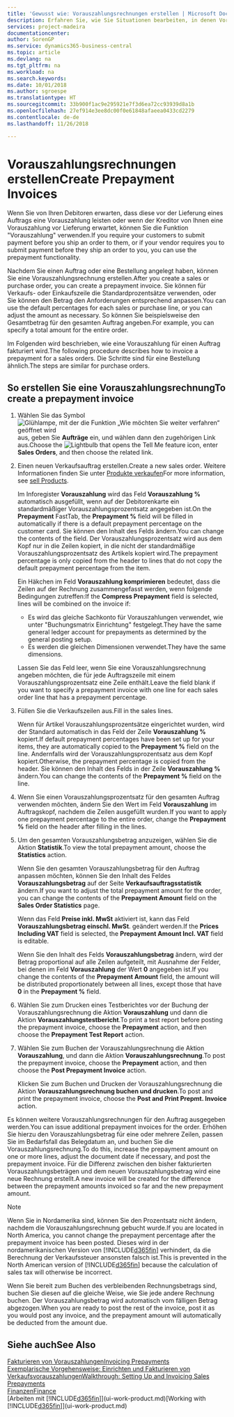 ```yaml
---
title: 'Gewusst wie: Vorauszahlungsrechnungen erstellen | Microsoft Docs'
description: Erfahren Sie, wie Sie Situationen bearbeiten, in denen Vorauszahlung gefordert wird, oder Ihr Kreditor dies fordert.
services: project-madeira
documentationcenter: 
author: SorenGP
ms.service: dynamics365-business-central
ms.topic: article
ms.devlang: na
ms.tgt_pltfrm: na
ms.workload: na
ms.search.keywords: 
ms.date: 10/01/2018
ms.author: sgroespe
ms.translationtype: HT
ms.sourcegitcommit: 33b900f1ac9e295921e7f3d6ea72cc93939d8a1b
ms.openlocfilehash: 27ef914e3ee8dc00f0e61848afaeea0433cd2279
ms.contentlocale: de-de
ms.lasthandoff: 11/26/2018

---
```

# <a name="create-prepayment-invoices"></a><span data-ttu-id="5a2e5-103">Vorauszahlungsrechnungen erstellen</span><span class="sxs-lookup"><span data-stu-id="5a2e5-103">Create Prepayment Invoices</span></span>
<span data-ttu-id="5a2e5-104">Wenn Sie von Ihren Debitoren erwarten, dass diese vor der Lieferung eines Auftrags eine Vorauszahlung leisten oder wenn der Kreditor von Ihnen eine Vorauszahlung vor Lieferung erwartet, können Sie die Funktion "Vorauszahlung" verwenden.</span><span class="sxs-lookup"><span data-stu-id="5a2e5-104">If you require your customers to submit payment before you ship an order to them, or if your vendor requires you to submit payment before they ship an order to you, you can use the prepayment functionality.</span></span>  

<span data-ttu-id="5a2e5-105">Nachdem Sie einen Auftrag oder eine Bestellung angelegt haben, können Sie eine Vorauszahlungsrechnung erstellen.</span><span class="sxs-lookup"><span data-stu-id="5a2e5-105">After you create a sales or purchase order, you can create a prepayment invoice.</span></span> <span data-ttu-id="5a2e5-106">Sie können für Verkaufs- oder Einkaufszeile die Standardprozentsätze verwenden, oder Sie können den Betrag den Anforderungen entsprechend anpassen.</span><span class="sxs-lookup"><span data-stu-id="5a2e5-106">You can use the default percentages for each sales or purchase line, or you can adjust the amount as necessary.</span></span> <span data-ttu-id="5a2e5-107">So können Sie beispielsweise den Gesamtbetrag für den gesamten Auftrag angeben.</span><span class="sxs-lookup"><span data-stu-id="5a2e5-107">For example, you can specify a total amount for the entire order.</span></span>  

<span data-ttu-id="5a2e5-108">Im Folgenden wird beschrieben, wie eine Vorauszahlung für einen Auftrag fakturiert wird.</span><span class="sxs-lookup"><span data-stu-id="5a2e5-108">The following procedure describes how to invoice a prepayment for a sales orders.</span></span> <span data-ttu-id="5a2e5-109">Die Schritte sind für eine Bestellung ähnlich.</span><span class="sxs-lookup"><span data-stu-id="5a2e5-109">The steps are similar for purchase orders.</span></span>  

## <a name="to-create-a-prepayment-invoice"></a><span data-ttu-id="5a2e5-110">So erstellen Sie eine Vorauszahlungsrechnung</span><span class="sxs-lookup"><span data-stu-id="5a2e5-110">To create a prepayment invoice</span></span>  
1. <span data-ttu-id="5a2e5-111">Wählen Sie das Symbol ![Glühlampe, mit der die Funktion „Wie möchten Sie weiter verfahren“ geöffnet wird](media/ui-search/search_small.png "Wie möchten Sie weiter verfahren?") aus, geben Sie **Aufträge** ein, und wählen dann den zugehörigen Link aus.</span><span class="sxs-lookup"><span data-stu-id="5a2e5-111">Choose the ![Lightbulb that opens the Tell Me feature](media/ui-search/search_small.png "Tell me what you want to do") icon, enter **Sales Orders**, and then choose the related link.</span></span>  
2. <span data-ttu-id="5a2e5-112">Einen neuen Verkaufsauftrag erstellen.</span><span class="sxs-lookup"><span data-stu-id="5a2e5-112">Create a new sales order.</span></span> <span data-ttu-id="5a2e5-113">Weitere Informationen finden Sie unter [Produkte verkaufen](sales-how-sell-products.md)</span><span class="sxs-lookup"><span data-stu-id="5a2e5-113">For more information, see [sell Products](sales-how-sell-products.md).</span></span>  

    <span data-ttu-id="5a2e5-114">Im Inforegister **Vorauszahlung** wird das Feld **Vorauszahlung %** automatisch ausgefüllt, wenn auf der Debitorenkarte ein standardmäßiger Vorauszahlungsprozentsatz angegeben ist.</span><span class="sxs-lookup"><span data-stu-id="5a2e5-114">On the **Prepayment** FastTab, the **Prepayment %** field will be filled in automatically if there is a default prepayment percentage on the customer card.</span></span> <span data-ttu-id="5a2e5-115">Sie können den Inhalt des Felds ändern.</span><span class="sxs-lookup"><span data-stu-id="5a2e5-115">You can change the contents of the field.</span></span> <span data-ttu-id="5a2e5-116">Der Vorauszahlungsprozentsatz wird aus dem Kopf nur in die Zeilen kopiert, in die nicht der standardmäßige Vorauszahlungsprozentsatz des Artikels kopiert wird.</span><span class="sxs-lookup"><span data-stu-id="5a2e5-116">The prepayment percentage is only copied from the header to lines that do not copy the default prepayment percentage from the item.</span></span>  

    <span data-ttu-id="5a2e5-117">Ein Häkchen im Feld **Vorauszahlung komprimieren** bedeutet, dass die Zeilen auf der Rechnung zusammengefasst werden, wenn folgende Bedingungen zutreffen:</span><span class="sxs-lookup"><span data-stu-id="5a2e5-117">If the **Compress Prepayment** field is selected, lines will be combined on the invoice if:</span></span>  
    - <span data-ttu-id="5a2e5-118">Es wird das gleiche Sachkonto für Vorauszahlungen verwendet, wie unter "Buchungsmatrix Einrichtung" festgelegt.</span><span class="sxs-lookup"><span data-stu-id="5a2e5-118">They have the same general ledger account for prepayments as determined by the general posting setup.</span></span>  
    - <span data-ttu-id="5a2e5-119">Es werden die gleichen Dimensionen verwendet.</span><span class="sxs-lookup"><span data-stu-id="5a2e5-119">They have the same dimensions.</span></span>  

    <span data-ttu-id="5a2e5-120">Lassen Sie das Feld leer, wenn Sie eine Vorauszahlungsrechnung angeben möchten, die für jede Auftragszeile mit einem Vorauszahlungsprozentsatz eine Zeile enthält.</span><span class="sxs-lookup"><span data-stu-id="5a2e5-120">Leave the field blank if you want to specify a prepayment invoice with one line for each sales order line that has a prepayment percentage.</span></span>  

3. <span data-ttu-id="5a2e5-121">Füllen Sie die Verkaufszeilen aus.</span><span class="sxs-lookup"><span data-stu-id="5a2e5-121">Fill in the sales lines.</span></span>  

    <span data-ttu-id="5a2e5-122">Wenn für Artikel Vorauszahlungsprozentsätze eingerichtet wurden, wird der Standard automatisch in das Feld  der Zeile **Vorauszahlung %** kopiert.</span><span class="sxs-lookup"><span data-stu-id="5a2e5-122">If default prepayment percentages have been set up for your items, they are automatically copied to the **Prepayment %** field on the line.</span></span> <span data-ttu-id="5a2e5-123">Andernfalls wird der Vorauszahlungsprozentsatz aus dem Kopf kopiert.</span><span class="sxs-lookup"><span data-stu-id="5a2e5-123">Otherwise, the prepayment percentage is copied from the header.</span></span> <span data-ttu-id="5a2e5-124">Sie können den Inhalt des Felds  in der Zeile **Vorauszahlung %** ändern.</span><span class="sxs-lookup"><span data-stu-id="5a2e5-124">You can change the contents of the **Prepayment %** field on the line.</span></span>  
4. <span data-ttu-id="5a2e5-125">Wenn Sie einen Vorauszahlungsprozentsatz für den gesamten Auftrag verwenden möchten, ändern Sie den Wert im Feld **Vorauszahlung** im Auftragskopf, nachdem die Zeilen ausgefüllt wurden.</span><span class="sxs-lookup"><span data-stu-id="5a2e5-125">If you want to apply one prepayment percentage to the entire order, change the **Prepayment %** field on the header after filling in the lines.</span></span>  
5. <span data-ttu-id="5a2e5-126">Um den gesamten Vorauszahlungsbetrag anzuzeigen, wählen Sie die Aktion **Statistik**.</span><span class="sxs-lookup"><span data-stu-id="5a2e5-126">To view the total prepayment amount, choose the **Statistics** action.</span></span>

    <span data-ttu-id="5a2e5-127">Wenn Sie den gesamten Vorauszahlungsbetrag für den Auftrag anpassen möchten, können Sie den Inhalt des Feldes **Vorauszahlungsbetrag** auf der Seite **Verkaufsauftragsstatistik** ändern.</span><span class="sxs-lookup"><span data-stu-id="5a2e5-127">If you want to adjust the total prepayment amount for the order, you can change the contents of the **Prepayment Amount** field on the **Sales Order Statistics** page.</span></span>  

    <span data-ttu-id="5a2e5-128">Wenn das Feld **Preise inkl. MwSt** aktiviert ist, kann das Feld **Vorauszahlungsbetrag einschl. MwSt**. geändert werden.</span><span class="sxs-lookup"><span data-stu-id="5a2e5-128">If the **Prices Including VAT** field is selected, the **Prepayment Amount Incl. VAT** field is editable.</span></span>  

    <span data-ttu-id="5a2e5-129">Wenn Sie den Inhalt des Felds **Vorauszahlungsbetrag** ändern, wird der Betrag proportional auf alle Zeilen aufgeteilt, mit Ausnahme der Felder, bei denen im Feld **Vorauszahlung** der Wert **0** angegeben ist.</span><span class="sxs-lookup"><span data-stu-id="5a2e5-129">If you change the contents of the **Prepayment Amount** field, the amount will be distributed proportionately between all lines, except those that have **0** in the **Prepayment %** field.</span></span>  
6. <span data-ttu-id="5a2e5-130">Wählen Sie zum Drucken eines Testberichtes vor der Buchung der Vorauszahlungsrechnung die Aktion **Vorauszahlung** und dann die Aktion **Vorauszahlungstestbericht**.</span><span class="sxs-lookup"><span data-stu-id="5a2e5-130">To print a test report before posting the prepayment invoice, choose the **Prepayment** action, and then choose the **Prepayment Test Report** action.</span></span>  
7. <span data-ttu-id="5a2e5-131">Wählen Sie zum Buchen der Vorauszahlungsrechnung die Aktion **Vorauszahlung**, und dann die Aktion **Vorauszahlungsrechnung**.</span><span class="sxs-lookup"><span data-stu-id="5a2e5-131">To post the prepayment invoice, choose the **Prepayment** action, and then choose the **Post Prepayment Invoice** action.</span></span>  

    <span data-ttu-id="5a2e5-132">Klicken Sie zum Buchen und Drucken der Vorauszahlungsrechnung die Aktion **Vorauszahlungsrechnung buchen und drucken**.</span><span class="sxs-lookup"><span data-stu-id="5a2e5-132">To post and print the prepayment invoice, choose the **Post and Print Prepmt. Invoice** action.</span></span>  

<span data-ttu-id="5a2e5-133">Es können weitere Vorauszahlungsrechnungen für den Auftrag ausgegeben werden.</span><span class="sxs-lookup"><span data-stu-id="5a2e5-133">You can issue additional prepayment invoices for the order.</span></span> <span data-ttu-id="5a2e5-134">Erhöhen Sie hierzu den Vorauszahlungsbetrag für eine oder mehrere Zeilen, passen Sie im Bedarfsfall das Belegdatum an, und buchen Sie die Vorauszahlungsrechnung.</span><span class="sxs-lookup"><span data-stu-id="5a2e5-134">To do this, increase the prepayment amount on one or more lines, adjust the document date if necessary, and post the prepayment invoice.</span></span> <span data-ttu-id="5a2e5-135">Für die Differenz zwischen den bisher fakturierten Vorauszahlungsbeträgen und dem neuen Vorauszahlungsbetrag wird eine neue Rechnung erstellt.</span><span class="sxs-lookup"><span data-stu-id="5a2e5-135">A new invoice will be created for the difference between the prepayment amounts invoiced so far and the new prepayment amount.</span></span>  

> [!NOTE]  
>  <span data-ttu-id="5a2e5-136">Wenn Sie in Nordamerika sind, können Sie den Prozentsatz nicht ändern, nachdem die Vorauszahlungsrechnung gebucht wurde.</span><span class="sxs-lookup"><span data-stu-id="5a2e5-136">If you are located in North America, you cannot change the prepayment percentage after the prepayment invoice has been posted.</span></span> <span data-ttu-id="5a2e5-137">Dieses wird in der nordamerikanischen Version von [!INCLUDE[d365fin](includes/d365fin_md.md)] verhindert, da die Berechnung der Verkaufssteuer ansonsten falsch ist.</span><span class="sxs-lookup"><span data-stu-id="5a2e5-137">This is prevented in the North American version of [!INCLUDE[d365fin](includes/d365fin_md.md)] because the calculation of sales tax will otherwise be incorrect.</span></span>  

 <span data-ttu-id="5a2e5-138">Wenn Sie bereit zum Buchen des verbleibenden Rechnungsbetrags sind, buchen Sie diesen auf die gleiche Weise, wie Sie jede andere Rechnung buchen. Der Vorauszahlungsbetrag wird automatisch vom fälligen Betrag abgezogen.</span><span class="sxs-lookup"><span data-stu-id="5a2e5-138">When you are ready to post the rest of the invoice, post it as you would post any invoice, and the prepayment amount will automatically be deducted from the amount due.</span></span>  

## <a name="see-also"></a><span data-ttu-id="5a2e5-139">Siehe auch</span><span class="sxs-lookup"><span data-stu-id="5a2e5-139">See Also</span></span>  
[<span data-ttu-id="5a2e5-140">Fakturieren von Vorauszahlungen</span><span class="sxs-lookup"><span data-stu-id="5a2e5-140">Invoicing Prepayments</span></span>](finance-invoice-prepayments.md)  
[<span data-ttu-id="5a2e5-141">Exemplarische Vorgehensweise: Einrichten und Fakturieren von Verkaufsvorauszahlungen</span><span class="sxs-lookup"><span data-stu-id="5a2e5-141">Walkthrough: Setting Up and Invoicing Sales Prepayments</span></span>](walkthrough-setting-up-and-invoicing-sales-prepayments.md)  
[<span data-ttu-id="5a2e5-142">Finanzen</span><span class="sxs-lookup"><span data-stu-id="5a2e5-142">Finance</span></span>](finance.md)  
<span data-ttu-id="5a2e5-143">[Arbeiten mit [!INCLUDE[d365fin](includes/d365fin_md.md)]](ui-work-product.md)</span><span class="sxs-lookup"><span data-stu-id="5a2e5-143">[Working with [!INCLUDE[d365fin](includes/d365fin_md.md)]](ui-work-product.md)</span></span>

